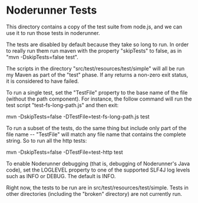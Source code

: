 # Noderunner Tests

This directory contains a copy of the test suite from node.js, and we can use it to run those tests in
noderunner.

The tests are disabled by default because they take so long to run. In order to really run them run maven
with the property "skipTests" to false, as in "mvn -DskipTests=false test".

The scripts in the directory "src/test/resources/test/simple" will all be run my Maven as part of the "test"
phase. If any returns a non-zero exit status, it is considered to have failed.

To run a single test, set the "TestFile" property to the base name of the file (without the path
component). For instance, the follow command will run the test script "test-fs-long-path.js" and then exit:

mvn -DskipTests=false -DTestFile=test-fs-long-path.js test

To run a subset of the tests, do the same thing but include only part of the file name -- "TestFile" will match
any file name that contains the complete string. So to run all the http tests:

mvn -DskipTests=false -DTestFile=test-http test

To enable Noderunner debugging (that is, debugging of Noderunner's Java code), set the LOGLEVEL
property to one of the supported SLF4J log levels such as INFO or DEBUG. The default is INFO.

Right now, the tests to be run are in src/test/resources/test/simple. Tests in other directories (including
the "broken" directory) are not currently run.

